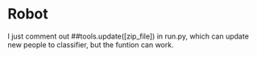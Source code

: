 # Robot
I just comment out ##tools.update([zip_file]) in run.py, which can update new people to classifier, but the funtion can work.
